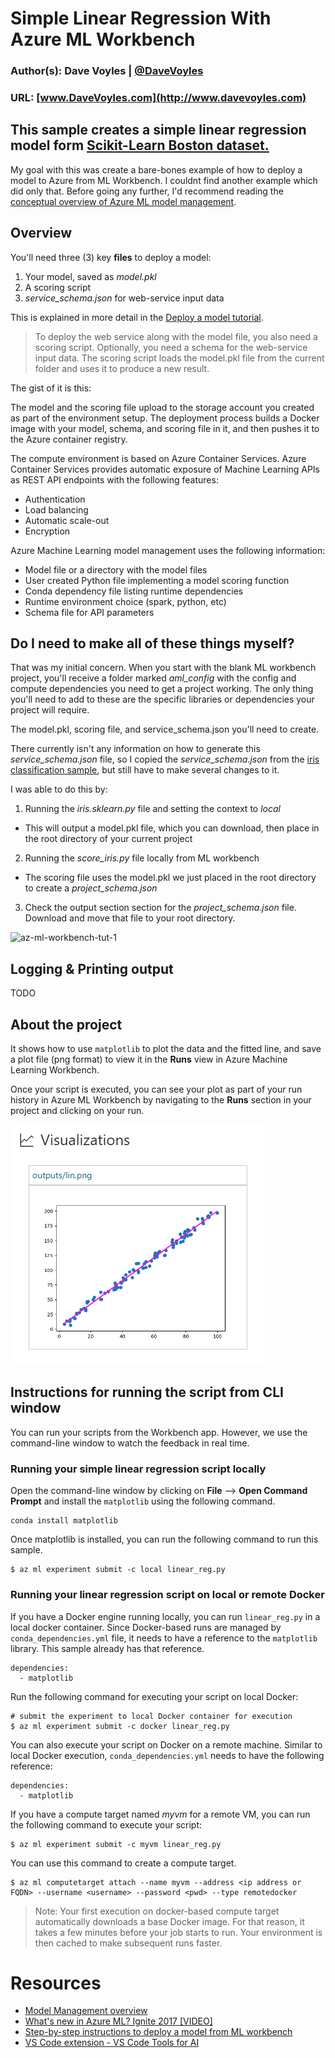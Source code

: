 # Simple Linear Regression With Azure ML Workbench

### Author(s): Dave Voyles | [@DaveVoyles](http://www.twitter.com/DaveVoyles)
### URL: [www.DaveVoyles.com](http://www.davevoyles.com)

This sample creates a simple linear regression model form [Scikit-Learn Boston dataset.](http://scikit-learn.org/stable/modules/generated/sklearn.datasets.load_boston.html)
----------
My goal with this was create a bare-bones example of how to deploy a model to Azure from ML Workbench. I couldnt find another example which did only that. Before going any further, I'd recommend reading the [conceptual overview of Azure ML model management](https://docs.microsoft.com/en-us/azure/machine-learning/preview/model-management-overview).

## Overview
You'll need three (3) key **files** to deploy a model:
1. Your model, saved as *model.pkl*
2. A scoring script 
3. *service_schema.json* for web-service input data

This is explained in more detail in the [Deploy a model tutorial](https://docs.microsoft.com/en-us/azure/machine-learning/preview/tutorial-classifying-iris-part-3).

> To deploy the web service along with the model file, you also need a scoring script. Optionally, you need a schema for the web-service input data. The scoring script loads the model.pkl file from the current folder and uses it to produce a new result.

The gist of it is this:

The model and the scoring file upload to the storage account you created as part of the environment setup. The deployment process builds a Docker image with your model, schema, and scoring file in it, and then pushes it to the Azure container registry.

The compute environment is based on Azure Container Services. Azure Container Services provides automatic exposure of Machine Learning APIs as REST API endpoints with the following features:

* Authentication
* Load balancing
* Automatic scale-out
* Encryption

Azure Machine Learning model management uses the following information:

* Model file or a directory with the model files
* User created Python file implementing a model scoring function
* Conda dependency file listing runtime dependencies
* Runtime environment choice (spark, python, etc) 
* Schema file for API parameters

## Do I need to make all of these things myself?
That was my initial concern. When you start with the blank ML workbench project, you'll receive a folder marked *aml_config* with the config and compute dependencies you need to get a project working. The only thing you'll need to add to these are the specific libraries or dependencies your project will require. 

The model.pkl, scoring file, and service_schema.json you'll need to create.

There currently isn't any information on how to generate this *service_schema.json* file, so I copied the *service_schema.json* from the [iris classification sample](https://docs.microsoft.com/en-us/azure/machine-learning/preview/tutorial-classifying-iris-part-3#get-the-scoring-script-and-schema-files), but still have to make several changes to it. 

I was able to do this by:

1. Running the *iris.sklearn.py* file and setting the context to *local*
 - This will output a model.pkl file, which you can download, then place in the root directory of your current project
2. Running the *score_iris.py* file locally from ML workbench
 - The scoring file uses the model.pkl we just placed in the root directory to create a *project_schema.json*
3. Check the output section section for the *project_schema.json* file. Download and move that file to your root directory. 

![az-ml-workbench-tut-1](https://www.dropbox.com/s/604es6640nid5fh/ml-workbench-tut-1.png?raw=1)

## Logging & Printing output
TODO

## About the project

It shows how to use `matplotlib` to plot the data and the fitted line, and save a plot file (png format) to view it in the **Runs** view  in Azure Machine Learning Workbench.

Once your script is executed, you can see your plot as part of your run history in Azure ML Workbench by navigating to the **Runs** section in your project and clicking on your run. 

![](./docs/simplelrplot.png)

## Instructions for running the script from CLI window
You can run your scripts from the Workbench app. However, we use the command-line window to watch the feedback in real time.

### Running your simple linear regression script locally
Open the command-line window by clicking on **File** --> **Open Command Prompt** and install the `matplotlib` using the following command.

```
conda install matplotlib
```

Once matplotlib is installed, you can run the following command to run this sample. 

```
$ az ml experiment submit -c local linear_reg.py
```

### Running your linear regression script on local or remote Docker
If you have a Docker engine running locally, you can run `linear_reg.py` in a local docker container. Since Docker-based runs are managed by `conda_dependencies.yml` file, it needs to have a reference to the `matplotlib` library. This sample already has that reference. 

```
dependencies:
  - matplotlib
```

Run the following command for executing your script on local Docker:
```
# submit the experiment to local Docker container for execution
$ az ml experiment submit -c docker linear_reg.py
```

You can also execute your script on Docker on a remote machine. Similar to local Docker execution, `conda_dependencies.yml` needs to have the following reference:
```
dependencies:
  - matplotlib

```
If you have a compute target named _myvm_ for a remote VM, you can run the following command to execute your script:

```
$ az ml experiment submit -c myvm linear_reg.py
```

You can use this command to create a compute target.
```
$ az ml computetarget attach --name myvm --address <ip address or FQDN> --username <username> --password <pwd> --type remotedocker
```

>Note: Your first execution on docker-based compute target automatically downloads a base Docker image. For that reason, it takes a few minutes before your job starts to run. Your environment is then cached to make subsequent runs faster. 


# Resources

* [Model Management overview](https://docs.microsoft.com/en-us/azure/machine-learning/preview/model-management-overview)
* [What's new in Azure ML? Ignite 2017 [VIDEO]]()
* [Step-by-step instructions to deploy a model from ML workbench](https://www.microsoft.com/developerblog/2017/10/24/bird-detection-with-azure-ml-workbench/#depl_link)
* [VS Code extension - VS Code Tools for AI](https://marketplace.visualstudio.com/items?itemName=ms-toolsai.vscode-ai)



